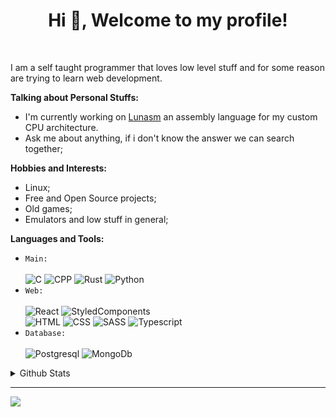 <h1 align="center">Hi 👋, Welcome to my profile!</h1>
<br>

I am a self taught programmer that loves low level stuff and for some reason are trying to learn web development.


**Talking about Personal Stuffs:**
- I'm currently working on [Lunasm](https://github.com/Garoze/Lunasm) an assembly language for my custom CPU architecture.
- Ask me about anything, if i don't know the answer we can search together;

**Hobbies and Interests:**
- Linux;
- Free and Open Source projects;
- Old games;
- Emulators and low stuff in general;

**Languages and Tools:**<br>
* `Main:`<br><br>
    ![C](https://img.shields.io/badge/C-00599C?style=for-the-badge&logo=c&logoColor=white)
    ![CPP](https://img.shields.io/badge/C%2B%2B-00599C?style=for-the-badge&logo=c%2B%2B&logoColor=white)
    ![Rust](https://img.shields.io/badge/Rust-000000?style=for-the-badge&logo=rust&logoColor=white)
    ![Python](https://img.shields.io/badge/Python-14354C?style=for-the-badge&logo=python&logoColor=white)
* `Web:`<br><br>
    ![React](https://img.shields.io/badge/React-20232A?style=for-the-badge&logo=react&logoColor=61DAFB)
    ![StyledComponents](https://img.shields.io/badge/styled--components-DB7093?style=for-the-badge&logo=styled-components&logoColor=white)<br>
    ![HTML](https://img.shields.io/badge/HTML5-E34F26?style=for-the-badge&logo=html5&logoColor=white)
    ![CSS](https://img.shields.io/badge/CSS3-1572B6?style=for-the-badge&logo=css3&logoColor=white)
    ![SASS](https://img.shields.io/badge/Sass-CC6699?style=for-the-badge&logo=sass&logoColor=white)
    ![Typescript](https://img.shields.io/badge/TypeScript-007ACC?style=for-the-badge&logo=typescript&logoColor=white)
* `Database:`<br><br>
    ![Postgresql](https://img.shields.io/badge/PostgreSQL-316192?style=for-the-badge&logo=postgresql&logoColor=white)
    ![MongoDb](https://img.shields.io/badge/MongoDB-4EA94B?style=for-the-badge&logo=mongodb&logoColor=white)

<details>
  <summary>Github Stats</summary>
<div>
  <a href="https://github.com/Garoze">
  <img height="180em" src="https://github-readme-stats-eight-theta.vercel.app/api?username=Garoze&show_icons=true&theme=tokyonight&include_all_commits=true&count_private=true"/>
  <img height="180em" src="https://github-readme-stats-eight-theta.vercel.app/api/top-langs/?username=Garoze&layout=compact&langs_count=8&theme=tokyonight"/>
<div>
</details>

---
<img src="https://imgur.com/rilHVxA.png"/>
